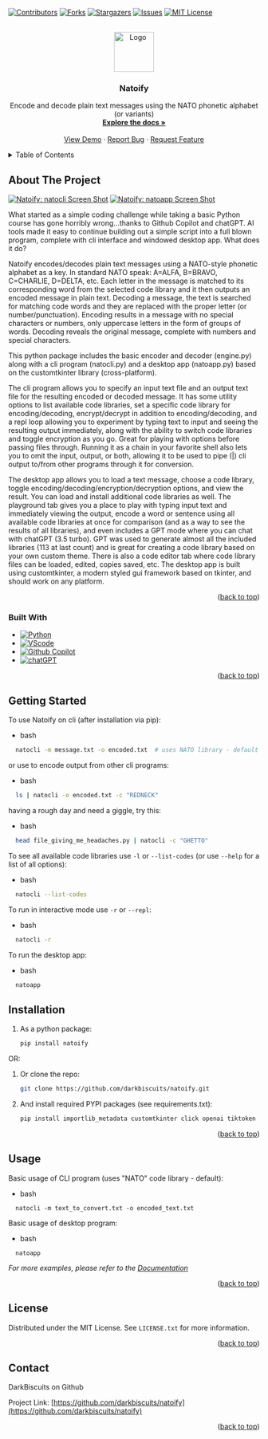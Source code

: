 <!-- Improved compatibility of back to top link: See: https://github.com/othneildrew/Best-README-Template/pull/73 -->
<a name="readme-top"></a>
<!--
*** Thanks for checking out the Best-README-Template. If you have a suggestion
*** that would make this better, please fork the repo and create a pull request
*** or simply open an issue with the tag "enhancement".
*** Don't forget to give the project a star!
*** Thanks again! Now go create something AMAZING! :D
-->



<!-- PROJECT SHIELDS -->
<!--
*** I'm using markdown "reference style" links for readability.
*** Reference links are enclosed in brackets [ ] instead of parentheses ( ).
*** See the bottom of this document for the declaration of the reference variables
*** for contributors-url, forks-url, etc. This is an optional, concise syntax you may use.
*** https://www.markdownguide.org/basic-syntax/#reference-style-links
-->
[![Contributors][contributors-shield]][contributors-url]
[![Forks][forks-shield]][forks-url]
[![Stargazers][stars-shield]][stars-url]
[![Issues][issues-shield]][issues-url]
[![MIT License][license-shield]][license-url]



<!-- PROJECT LOGO -->
<br />
<div align="center">
  <a href="https://github.com/darkbiscuits/natoify">
    <img src="images/DarkBiscuit.jpg" alt="Logo" width="80" height="80">
  </a>

<h3 align="center">Natoify</h3>

  <p align="center">
    Encode and decode plain text messages using the NATO phonetic alphabet (or variants)
    <br />
    <a href="https://github.com/darkbiscuits/natoify"><strong>Explore the docs »</strong></a>
    <br />
    <br />
    <a href="https://github.com/darkbiscuits/natoify">View Demo</a>
    ·
    <a href="https://github.com/darkbiscuits/natoify/issues">Report Bug</a>
    ·
    <a href="https://github.com/darkbiscuits/natoify/issues">Request Feature</a>
  </p>
</div>



<!-- TABLE OF CONTENTS -->
<details>
  <summary>Table of Contents</summary>
  <ol>
    <li>
      <a href="#about-the-project">About The Project</a>
      <ul>
        <li><a href="#built-with">Built With</a></li>
      </ul>
    </li>
    <li>
      <a href="#getting-started">Getting Started</a>
      <ul>
        <li><a href="#prerequisites">Prerequisites</a></li>
        <li><a href="#installation">Installation</a></li>
      </ul>
    </li>
    <li><a href="#usage">Usage</a></li>
    <li><a href="#roadmap">Roadmap</a></li>
    <li><a href="#contributing">Contributing</a></li>
    <li><a href="#license">License</a></li>
    <li><a href="#contact">Contact</a></li>
    <li><a href="#acknowledgments">Acknowledgments</a></li>
  </ol>
</details>



<!-- ABOUT THE PROJECT -->
## About The Project

[![Natoify: natocli Screen Shot][natocli-screenshot]](https://example.com)
[![Natoify: natoapp Screen Shot][natoapp-screenshot]](https://example.com)

What started as a simple coding challenge while taking a basic Python course has 
gone horribly wrong...thanks to Github Copilot and chatGPT. AI tools
made it easy to continue building out a simple script into a full blown program, 
complete with cli interface and windowed desktop app. What does it do?

Natoify encodes/decodes plain text messages using a NATO-style phonetic alphabet as a key.
In standard NATO speak: A=ALFA, B=BRAVO, C=CHARLIE, D=DELTA, etc. 
Each letter in the message is matched to its corresponding word from the selected
code library and it then outputs an encoded message in plain text. Decoding a message, the
text is searched for matching code words and they are replaced with the proper letter
(or number/punctuation). Encoding results in a message with no special characters or
numbers, only uppercase letters in the form of groups of words. Decoding reveals the
original message, complete with numbers and special characters.

This python package includes the basic encoder and decoder (engine.py) along
with a cli program (natocli.py) and a desktop app (natoapp.py) based on the
customtkinter library (cross-platform).

The cli program allows you to specify an input text file and an output text file for
the resulting encoded or decoded message. It has some utility options to list 
available code libraries, set a specific code library for encoding/decoding, 
encrypt/decrypt in addition to encoding/decoding, and a repl loop allowing you
to experiment by typing text to input and seeing the resulting output immediately, along with
the ability to switch code libraries and toggle encryption as you go. Great for playing with
options before passing files through. Running it as a chain in your favorite shell
also lets you to omit the input, output, or both, allowing it to be used to pipe (|) 
cli output to/from other programs through it for conversion.

The desktop app allows you to load a text message, choose a code library, toggle 
encoding/decoding/encryption/decryption options, and view the result. You can load and 
install additional code libraries as well. The playground tab gives you a place to play 
with typing input text and immediately viewing the output, encode a word or sentence using 
all available code libraries at once for comparison (and as a way to see the results of all libraries), and even includes a GPT mode where you can chat with chatGPT (3.5 turbo). GPT was used to generate almost all the included libraries (113 at last count) and is great for creating a code library based on your own custom theme. There is also a code editor tab where code
library files can be loaded, edited, copies saved, etc. The desktop app is built using
customtkinter, a modern styled gui framework based on tkinter, and should work on any
platform.

<p align="right">(<a href="#readme-top">back to top</a>)</p>



### Built With

* [![Python][Python]][Python-url]
* [![VScode][VScode.com]][VScode-url]
* [![Github Copilot][github.com]][GHCP-url]
* [![chatGPT][chat.openai.com]][GPT-url]

<p align="right">(<a href="#readme-top">back to top</a>)</p>



<!-- GETTING STARTED -->
## Getting Started

To use Natoify on cli (after installation via pip):
* bash
```sh
  natocli -m message.txt -o encoded.txt  # uses NATO library - default
```
or use to encode output from other cli programs:
* bash
```sh
  ls | natocli -o encoded.txt -c "REDNECK"
```
having a rough day and need a giggle, try this:
* bash
```sh
  head file_giving_me_headaches.py | natocli -c "GHETTO"
```
To see all available code libraries use `-l` or `--list-codes` (or use `--help` for a list of all options):
* bash
```sh
  natocli --list-codes
```
To run in interactive mode use `-r` or `--repl`:
* bash
```sh
  natocli -r
```
To run the desktop app:
* bash
```sh
  natoapp
```

## Installation

1. As a python package:
   ```sh
   pip install natoify
   ```
OR:
1. Or clone the repo:
   ```sh
   git clone https://github.com/darkbiscuits/natoify.git
   ```
2. And install required PYPI packages (see requirements.txt):
   ```sh
   pip install importlib_metadata customtkinter click openai tiktoken
   ```

<p align="right">(<a href="#readme-top">back to top</a>)</p>



<!-- USAGE EXAMPLES -->
## Usage

Basic usage of CLI program (uses "NATO" code library - default):
* bash
```
  natocli -m text_to_convert.txt -o encoded_text.txt
```
Basic usage of desktop program:
* bash
```
  natoapp
```

_For more examples, please refer to the [Documentation](https://example.com)_

<p align="right">(<a href="#readme-top">back to top</a>)</p>



<!-- LICENSE -->
## License

Distributed under the MIT License. See `LICENSE.txt` for more information.

<p align="right">(<a href="#readme-top">back to top</a>)</p>



<!-- CONTACT -->
## Contact

DarkBiscuits on Github

Project Link: [https://github.com/darkbiscuits/natoify](https://github.com/darkbiscuits/natoify)

<p align="right">(<a href="#readme-top">back to top</a>)</p>




<!-- MARKDOWN LINKS & IMAGES -->
<!-- https://www.markdownguide.org/basic-syntax/#reference-style-links -->
[contributors-shield]: https://img.shields.io/github/contributors/darkbiscuits/natoify.svg?style=for-the-badge
[contributors-url]: https://github.com/darkbiscuits/natoify/graphs/contributors
[forks-shield]: https://img.shields.io/github/forks/darkbiscuits/natoify.svg?style=for-the-badge
[forks-url]: https://github.com/darkbiscuits/natoify/network/members
[stars-shield]: https://img.shields.io/github/stars/darkbiscuits/natoify.svg?style=for-the-badge
[stars-url]: https://github.com/darkbiscuits/natoify/stargazers
[issues-shield]: https://img.shields.io/github/issues/darkbiscuits/natoify.svg?style=for-the-badge
[issues-url]: https://github.com/darkbiscuits/natoify/issues
[license-shield]: https://img.shields.io/github/license/darkbiscuits/natoify.svg?style=for-the-badge
[license-url]: https://github.com/darkbiscuits/natoify/blob/master/LICENSE.txt
[natocli-screenshot]: images/natocli-screenshot.png
[natoapp-screenshot]: images/natoapp-screenshot.png
[VScode.com]: https://img.shields.io/static/v1?label=VScode&message=OSX-13.3&color=9fc&style=for-the-badge
[VScode-url]: https://code.visualstudio.com/
[github.com]: https://img.shields.io/static/v1?label=Github&message=Copilot&color=yellowgreen&style=for-the-badge
[GHCP-url]: https://github.com/features/copilot
[chat.openai.com]: https://img.shields.io/static/v1?label=chatGPT&message=GPT-3.5-turbo&color=blue&style=for-the-badge
[GPT-url]: https://chat.openai.com
[Python]: https://img.shields.io/static/v1?label=Python&message=3.110&color=green&style=for-the-badge
[Python-url]: https://www.python.org/